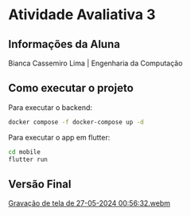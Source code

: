 # Atividade Avaliativa 3

## Informações da Aluna  

Bianca Cassemiro Lima | Engenharia da Computação 

## Como executar o projeto
Para executar o backend:
```bash
docker compose -f docker-compose up -d
```

Para executar o app em flutter:
```bash
cd mobile
flutter run
```

## Versão Final

[Gravação de tela de 27-05-2024 00:56:32.webm](https://github.com/cmtabr/M10-ATIVIDADES-CAIO/assets/99201276/6a337bde-c868-4f76-b33e-11bad7ff4117)
